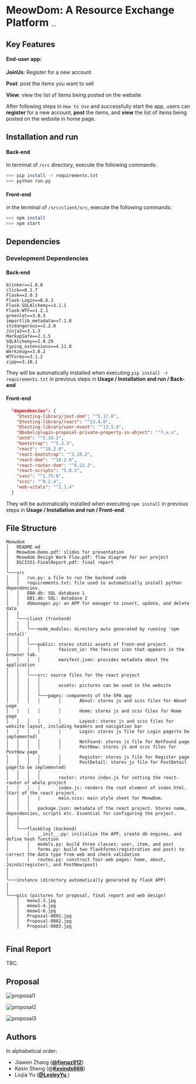# MeowDom: A Resource Exchange Platform <img src="./pics/meow1-3.jpg" alt="meow1-3" style="zoom:10%;" />



## Key Features

#### End-user app:

**JoinUs**: Register for a new account

**Post**: post the items you want to sell

**View**: view the list of items being posted on the website

After following steps in `How to Use` and successfully start the app, users can **register** for a new account, **post** the items, and **view** the list of items being posted on the website in home page.



## Installation and run

#### Back-end

In terminal of `/src` directory,  execute the following commands:

```sh
>>> pip install -r requirements.txt
>>> python run.py
```

#### Front-end

in the terminal of `/src/client/src`, execute the following commands:

```sh
>>> npm install 
>>> npm start
```



## Dependencies

### **Development Dependencies**

#### Back-end

```
blinker==1.8.0
click==8.1.7
Flask==3.0.3
Flask-Login==0.6.3
Flask-SQLAlchemy==3.1.1
Flask-WTF==1.2.1
greenlet==3.0.3
importlib_metadata==7.1.0
itsdangerous==2.2.0
Jinja2==3.1.3
MarkupSafe==2.1.5
SQLAlchemy==2.0.29
typing_extensions==4.11.0
Werkzeug==3.0.2
WTForms==3.1.2
zipp==3.18.1
```

They will be automatically installed when executing `pip install -r requirements.txt` in previous steps in **Usage / Installation and run / Back-end**

#### Front-end

```json
  "dependencies": {
    "@testing-library/jest-dom": "^5.17.0",
    "@testing-library/react": "^13.4.0",
    "@testing-library/user-event": "^13.5.0",
    "@babel/plugin-proposal-private-property-in-object": "^7.x.x",
    "antd": "^5.16.2",
    "bootstrap": "^5.3.3",
    "react": "^18.2.0",
    "react-bootstrap": "^2.10.2",
    "react-dom": "^18.2.0",
    "react-router-dom": "^6.22.3",
    "react-scripts": "5.0.1",
    "sass": "^1.75.0",
    "scss": "^0.2.4",
    "web-vitals": "^2.1.4"
  }
```

They will be automatically installed when executing `npm install`  in previous steps in **Usage / Installation and run / Front-end**.




## File Structure
```
Meowdom
│   README.md
│   Meowdom-Demo.pdf: slides for presentation 
│   Meowdom Design Work Flow.pdf: flow diagram for our project
│   DSCI551-FinalReport.pdf: final report
│
└───src
│   │   run.py: a file to run the backend code
│   │   requirements.txt: file used to automatically install python dependencies.
│   │   DB0.db: SQL database 1 
│   │   DB1.db: SQL: database 2 
│   │   dbmanager.py: an APP for manager to insert, update, and delete data 
│   │
│   └───client (frontend) 
│   │   │   
│   │   └───node_modules: directory auto generated by running 'npm install'
│   │   │   
│   │   └───public: stores static assets of front-end project.
│   │   │   │		favicon_io: the favicon icon that appears in the browser tab.
│   │   │   │		manifest.json: provides metadata about the application
│   │   │		
│   │   └───src: source files for the react project
│   │   │   │   
│   │   │   │		assets: pictures can be used in the website
│   │   │   │
│   │   │   └───pages: components of the SPA app
│   │   │   │		│		About: stores js and scss files for About page
│   │   │   │		│		Home: stores js and scss files for Home page
│   │   │   │		│		Layout: stores js and scss files for website layout, including headers and navigation bar
│   │   │   │		│		Login: stores js file for Login page(to be implemented)
│   │   │   │		│		NotFound: stores js file for NotFound page
│   │   │   │		│		PostNow: stores js and scss files for PostNow page
│   │   │   │		│		Register: stores js file for Register page
│   │   │   │		│		PostDetail: stores js file for PostDetail page(to be implemented)
│   │   │   │		
│   │   │   │		router: stores index.js for setting the react-router of whole project
│   │   │   │		index.js: renders the root element of index.html. Start of the react project.
│   │   │   │		main.scss: main style sheet for MeowDom.
│   │   │   
│   │   │   package.json: metadata of the react project. Stores name, dependencies, scripts etc. Essential for configuring the project.
│   │   
│   │   
│   └───flaskblog (backend) 
│       │   __init__.py: initialize the APP, create db engines, and define hash function
│       │   models.py: build three classes: user, item, and post 
│       │   forms.py: build two flaskforms(registration and post) to correct the data type from web and check validation 
│       │   routes.py: construct four web pages: home, about, JoinUs(register), and PostNow(post) 
│ 
│ 
└───instance (directory automatically generated by flask APP) 
│ 
│   
└───pics (pictures for proposal, final report and web design)
    │   meow1-3.jpg
    │   meow1-4.jpg
    │   meow1-6.jpg
    │   Proposal-0001.jpg
    │   Proposal-0002.jpg
    │   Proposal-0003.jpg
    
```



## Final Report

TBC.



## Proposal

![proposal1](./pics/Proposal-0001.jpg)

![proposal2](./pics/Proposal-0002.jpg)

![proposal3](./pics/Proposal-0003.jpg)



## Authors

In alphabetical order: 

- Jiawen Zhang ([**@fionaz912**](https://github.com/fionaz912))
- Kexin Sheng (@[**Kexinds666**](https://github.com/Kexinds666))
- Liujia Yu ([**@LesleyYu** ](https://github.com/LesleyYu))